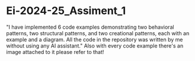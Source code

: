 # Ei-2024-25_Assiment_1
"I have implemented 6 code examples demonstrating two behavioral patterns, two structural patterns, and two creational patterns, each with an example and a diagram. All the code in the repository was written by me without using any AI assistant."
Also with every code example there's an image attached to it please refer to that!
